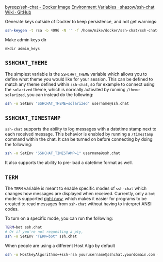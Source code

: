 [byreqz/ssh-chat - Docker Image](https://hub.docker.com/r/byreqz/ssh-chat)
[Environment Variables · shazow/ssh-chat Wiki · GitHub](https://github.com/shazow/ssh-chat/wiki/Environment-Variables)



Generate keys outside of Docker to keep persistence, and not get warnings:
```bash
ssh-keygen -t rsa -b 4096 -N '' -f /home/mike/docker/ssh-chat/ssh-chat-key
```

Make admin keys dir
```
mkdir admin_keys
```


## `SSHCHAT_THEME`

The simplest variable is the `SSHCHAT_THEME` variable which allows you to define what theme you would like for your session. This can be defined to match any theme defined within `ssh-chat`, so for example to connect using the `solarized` theme, which is normally activated by running `/theme solarized`, you can instead do the following:
```bash
ssh -o SetEnv "SSHCHAT_THEME=solarized" username@ssh.chat
```

## [](https://github.com/shazow/ssh-chat/wiki/Environment-Variables#sshchat_timestamp)`SSHCHAT_TIMESTAMP`

`ssh-chat` supports the ability to log messages with a datetime stamp next to each received message. This behavior is enabled by running a `/timestamp` command within the chat. It can be turned on before connecting by doing the following:
```bash
ssh -o SetEnv "SSHCHAT_TIMESTAMP=1" username@ssh.chat
```
It also supports the ability to pre-load a datetime format as well.

## `TERM`

The `TERM` variable is meant to enable specific modes of `ssh-chat` which changes how messages are displayed when received. Currently, only a `bot` mode is supported [right now](https://github.com/shazow/ssh-chat/pull/341), which makes it easier for programs to be created to read messages from `ssh-chat` without having to interpret ANSI codes.

To turn on a specific mode, you can run the following:
```bash
TERM=bot ssh.chat
# Or if you're not requesting a pty,
ssh -o SetEnv "TERM=bot" ssh.chat
```

When people are using a different Host Algo by default
```bash
ssh -o HostkeyAlgorithms=+ssh-rsa yourusername@sshchat.yourdomain.com -p 2022

```
